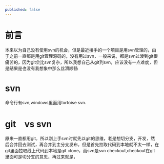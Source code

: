 ```yaml
---
published: false
---
```

# 前言
本来以为自己没有使用svn的机会，但是最近接手的一个项目是用svn管理的，由于之前一直都是用git管理源码的，没有用过svn，一般来说，都是svn过渡到git很痛苦的，因为git会比svn复杂，所以我想自己从git到svn，应该没有一点难度，但是结果是也没有我想象中那么丝滑顺畅

# svn
命令行有svn,windows里面用tortoise svn.

# git　vs svn
原来一直都用git，所以刚上手svn时就先以git的思维，老是想切分支，开发，然后合并回去测试，再合并到主分支发布，但是首先拉取代码到本地就不太一样，在git里面拉取线上代码到本地是git clone，而svn是svn checkout,checkout在git里面可是切分支的意思，再过来就是，
